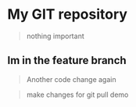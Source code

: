 # My GIT repository

> nothing important

## Im in the feature branch

> Another code change again

> make changes for git pull demo
